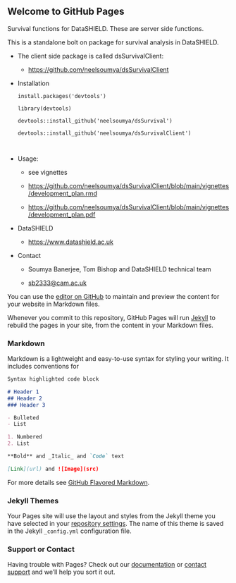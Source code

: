 ## Welcome to GitHub Pages


Survival functions for DataSHIELD. These are server side functions.

This is a standalone bolt on package for survival analysis in DataSHIELD.

* The client side package is called dsSurvivalClient:

    * https://github.com/neelsoumya/dsSurvivalClient

* Installation

    ```
   install.packages('devtools')
	
	library(devtools)
	
	devtools::install_github('neelsoumya/dsSurvival')
   
	devtools::install_github('neelsoumya/dsSurvivalClient')
		
	 
    
    ```


* Usage:

    * see vignettes

    * https://github.com/neelsoumya/dsSurvivalClient/blob/main/vignettes/development_plan.rmd

    * https://github.com/neelsoumya/dsSurvivalClient/blob/main/vignettes/development_plan.pdf 

* DataSHIELD 

    * https://www.datashield.ac.uk

* Contact

    * Soumya Banerjee, Tom Bishop and DataSHIELD technical team

    * sb2333@cam.ac.uk


    
You can use the [editor on GitHub](https://github.com/neelsoumya/dsSurvival/edit/gh-pages/index.md) to maintain and preview the content for your website in Markdown files.

Whenever you commit to this repository, GitHub Pages will run [Jekyll](https://jekyllrb.com/) to rebuild the pages in your site, from the content in your Markdown files.

### Markdown

Markdown is a lightweight and easy-to-use syntax for styling your writing. It includes conventions for

```markdown
Syntax highlighted code block

# Header 1
## Header 2
### Header 3

- Bulleted
- List

1. Numbered
2. List

**Bold** and _Italic_ and `Code` text

[Link](url) and ![Image](src)
```

For more details see [GitHub Flavored Markdown](https://guides.github.com/features/mastering-markdown/).

### Jekyll Themes

Your Pages site will use the layout and styles from the Jekyll theme you have selected in your [repository settings](https://github.com/neelsoumya/dsSurvival/settings/pages). The name of this theme is saved in the Jekyll `_config.yml` configuration file.

### Support or Contact

Having trouble with Pages? Check out our [documentation](https://docs.github.com/categories/github-pages-basics/) or [contact support](https://support.github.com/contact) and we’ll help you sort it out.
